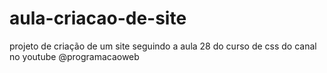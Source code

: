 # aula-criacao-de-site
 projeto de criação de um site seguindo a aula 28 do curso de css do canal no youtube @programacaoweb
